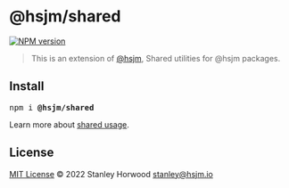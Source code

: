 # @hsjm/shared

[![NPM version](https://img.shields.io/npm/v/@hsjm/shared?color=a1b858)](https://www.npmjs.com/package/@hsjm/shared)

> This is an extension of [@hsjm](https://github.com/hsjm-io/hsjm), Shared utilities for @hsjm packages.

## Install

<pre class='language-bash'>
npm i <b>@hsjm/shared</b>
</pre>

Learn more about [shared usage](https://docs.hsjm.io/guide/shared).

## License

[MIT License](https://github.com/hsjm-io/hsjm/blob/master/LICENSE) © 2022 Stanley Horwood <stanley@hsjm.io>
  